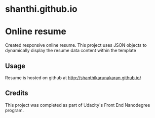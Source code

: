 # shanthi.github.io

# Online resume

Created responsive online resume. This project uses JSON objects to dynamically display the resume data content within the template

## Usage

Resume is hosted on github at http://shanthikarunakaran.github.io/

## Credits

This project was completed as part of Udacity's Front End Nanodegree program.

